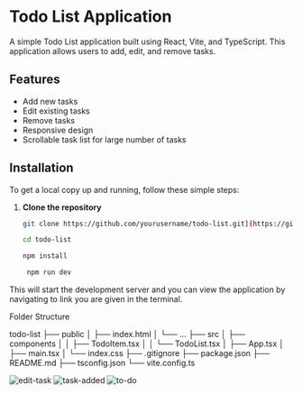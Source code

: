 # Todo List Application

A simple Todo List application built using React, Vite, and TypeScript. This application allows users to add, edit, and remove tasks.

## Features
- Add new tasks
- Edit existing tasks
- Remove tasks
- Responsive design
- Scrollable task list for large number of tasks

## Installation
To get a local copy up and running, follow these simple steps:

1. **Clone the repository**
   ```sh
   git clone https://github.com/yourusername/todo-list.git](https://github.com/Miheret-Girmachew/To_Do_React.git)
   ```
    ```sh
   cd todo-list
     ```
    ```sh
    npm install
    ```
   ```sh
    npm run dev
   ```
This will start the development server and you can view the application by navigating to link you are given in the terminal.


Folder Structure


   todo-list
├── public
│   ├── index.html
│   └── ...
├── src
│   ├── components
│   │   ├── TodoItem.tsx
│   │   └── TodoList.tsx
│   ├── App.tsx
│   ├── main.tsx
│   └── index.css
├── .gitignore
├── package.json
├── README.md
├── tsconfig.json
└── vite.config.ts

![edit-task](https://github.com/user-attachments/assets/bc7eb195-88dd-42e4-97fe-6b9efc2ed314)
![task-added](https://github.com/user-attachments/assets/21beb9ed-d7ce-4b15-8b4b-aeea2b006827)
![to-do](https://github.com/user-attachments/assets/96946b46-81f6-48b3-92f4-16d674c64bb7)




    
